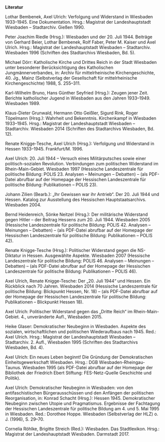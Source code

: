 **Literatur**

Lothar Bembenek, Axel Ulrich: Verfolgung und Widerstand in Wiesbaden
1933–1945. Eine Dokumentation. Hrsg.: Magistrat der Landeshauptstadt
Wiesbaden – Stadtarchiv. Gießen 1990.

Peter Joachim Riedle (Hrsg.): Wiesbaden und der 20. Juli 1944. Beiträge
von Gerhard Beier, Lothar Bembenek, Rolf Faber, Peter M. Kaiser und Axel
Ulrich. Hrsg.: Magistrat der Landeshauptstadt Wiesbaden – Stadtarchiv.
Wiesbaden 1996 (Schriften des Stadtarchivs Wiesbaden, Bd. 5).

Michael Dörr: Katholische Kirche und Drittes Reich in der Stadt
Wiesbaden unter besonderer Berücksichtigung des Katholischen
Jungmännerverbandes, in: Archiv für mittelrheinische Kirchengeschichte,
40. Jg., Mainz (Selbstverlag der Gesellschaft für mittelrheinische
Kirchengeschichte) 1988, S. 255–311.

Karl-Wilhelm Bruno, Hans Günther Seyfried (Hrsg.): Zeugen jener Zeit.
Berichte katholischer Jugend in Wiesbaden aus den Jahren 1933–1949.
Wiesbaden 1989.

Klaus-Dieter Grunwald, Hermann Otto Geißler, Sigurd Rink, Roger
Töpelmann (Hrsg.): Wahrheit und Bekenntnis. Kirchenkampf in Wiesbaden
1933–1945. Hrsg.: Magistrat der Landeshauptstadt Wiesbaden –
Stadtarchiv. Wiesbaden 2014 (Schriften des Stadtarchivs Wiesbaden, Bd.
12).

Renate Knigge-Tesche, Axel Ulrich (Hrsg.): Verfolgung und Widerstand in
Hessen 1933–1945. Frankfurt/M. 1996.

Axel Ulrich: 20. Juli 1944 – Versuch eines Militärputsches sowie einer
politisch-sozialen Revolution. Verbindungen zum politischen Widerstand
im Rhein-Main-Gebiet. Wiesbaden 1997 (Hessische Landeszentrale für
politische Bildung: POLIS 23. Analysen – Meinungen – Debatten) – (als
PDF-Datei abrufbar auf der Homepage der Hessischen Landeszentrale für
politische Bildung: Publikationen – POLIS 23).

Johann Zilien (Bearb.): „Ihr Gewissen war ihr Antrieb“. Der 20. Juli
1944 und Hessen. Katalog zur Ausstellung des Hessischen
Hauptstaatsarchivs. Wiesbaden 2004.

Bernd Heidenreich, Sönke Neitzel (Hrsg.): Der militärische Widerstand
gegen Hitler – der Beitrag Hessens zum 20. Juli 1944. Wiesbaden 2005
(Hessische Landeszentrale für politische Bildung: POLIS 42. Analysen –
Meinungen – Debatten) – (als PDF-Datei abrufbar auf der Homepage der
Hessischen Landeszentrale für politische Bildung: Publikationen – POLIS
42).

Renate Knigge-Tesche (Hrsg.): Politischer Widerstand gegen die
NS-Diktatur in Hessen. Ausgewählte Aspekte. Wiesbaden 2007 (Hessische
Landeszentrale für politische Bildung: POLIS 46. Analysen – Meinungen –
Debatten) – (als PDF-Datei abrufbar auf der Homepage der Hessischen
Landeszentrale für politische Bildung: Publikationen – POLIS 46).

Axel Ulrich, Renate Knigge-Tesche: Der „20. Juli 1944“ und Hessen. Ein
Rückblick nach 70 Jahren. Wiesbaden 2014 (Hessische Landeszentrale für
politische Bildung: Blickpunkt Hessen, Nr. 18) – (als PDF-Datei abrufbar
auf der Homepage der Hessischen Landeszentrale für politische Bildung:
Publikationen – Blickpunkt Hessen 18).

Axel Ulrich: Politischer Widerstand gegen das „Dritte Reich“ im
Rhein-Main-Gebiet. 4., unveränderte Aufl., Wiesbaden 2015.

Heike Glaser: Demokratischer Neubeginn in Wiesbaden. Aspekte des
sozialen, wirtschaftlichen und politischen Wiederaufbaus nach 1945.
Red.: Axel Ulrich. Hrsg.: Magistrat der Landeshauptstadt Wiesbaden –
Stadtarchiv. 2. Aufl., Wiesbaden 1995 (Schriften des Stadtarchivs
Wiesbaden, Bd. 4).

Axel Ulrich: Ein neues Leben beginnt! Die Gründung der Demokratischen
Einheitsgewerkschaft Wiesbaden. Hrsg.: DGB Wiesbaden-Rheingau-Taunus.
Wiesbaden 1995 (als PDF-Datei abrufbar auf der Homepage der Bibliothek
der Friedrich Ebert Stiftung: FES-Netz-Quelle Geschichte und Politik).

Axel Ulrich: Demokratischer Neubeginn in Wiesbaden: von den
antifaschistischen Bürgerausschüssen und den Anfängen der politischen
Reorganisation, in: Konrad Schacht (Hrsg.): Hessen 1945. Demokratischer
Neubeginn zwischen Utopie und Pragmatismus. Ergebnisse der Fachtagung
der Hessischen Landeszentrale für politische Bildung am 4. und 5. Mai
1995 in Wiesbaden. Red.: Dorothee Hoppe. Wiesbaden (Selbstverlag der
HLZ) o. J. (1996), S. 29–70.

Cornelia Röhlke, Brigitte Streich (Red.): Wiesbaden. Das Stadtlexikon.
Hrsg.: Magistrat der Landeshauptstadt Wiesbaden. Darmstadt 2017.

